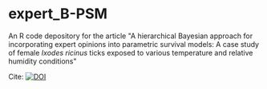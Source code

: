 # expert_B-PSM
An R code depository for the article "A hierarchical Bayesian approach for incorporating expert opinions into parametric survival models: A case study of female *Ixodes ricinus* ticks exposed to various temperature and relative humidity conditions"

Cite: [![DOI](https://zenodo.org/badge/341501305.svg)](https://zenodo.org/badge/latestdoi/341501305)

